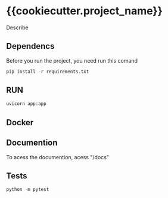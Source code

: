 # {{cookiecutter.project_name}}

Describe

## Dependencs

Before you run the project, you need run this comand

```python
pip install -r requirements.txt
```

## RUN

```python
uvicorn app:app
```

## Docker


## Documention

To acess the documention, acess "/docs"


## Tests

```python
python -m pytest
```
